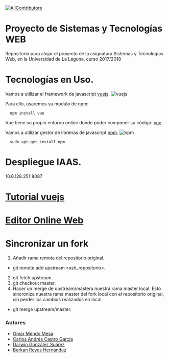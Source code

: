[![AllContributors](https://img.shields.io/badge/all_contributors-4-blue.svg?style=flat-square)](#contributors)

# Proyecto de Sistemas y Tecnologías WEB

Repositorio para alojar el proyecto de la asignatura Sistemas y Tecnologías Web, en la Universidad de La Laguna,
curso 2017/2018
# Tecnologías en Uso.

Vamos a utilizar el framework de javascript [vuejs](https://vuejs.org/). ![vuejs](https://i.imgur.com/TvWW7Y1.png)


  Para ello, usaremos su modulo de npm:
  ~~~  
    npm install vue   
  ~~~

  Vue tiene su propio entorno online donde poder componer su código: [vue](https://jsfiddle.net/)

  Vamos a utilizar gestor de librerías de javascript [npm](https://www.npmjs.com/). ![npm](https://i.imgur.com/mCrleZR.png)

  ~~~  
    sudo apt-get install npm   
  ~~~
# Despliegue IAAS.
10.6.128.251:8087

# [Tutorial vuejs](https://ozzrocker95.github.io/ullganizate/)
# [Editor Online Web](http://jsbin.com/?html,output)


# Sincronizar un fork

1. Añadir rama remota del repositorio original.
* git remote add upstream <ssh_repositorio>.
2. git fetch upstream.
3. git checkout master.
4. Hacer un merge de upstream/mastera nuestra rama master local. Esto sincroniza nuestra rama master del fork local con el repositorio original, sin perder los cambios realizados en local.
* git merge upstream/master.

### Autores
* [Omar Mendo Mesa](https://ozzrocker95.github.io/)
* [Carlos Andrés Castro García](https://alu0100819847.github.io/)
* [Darwin González Suárez]()
* [Berkan Reyes Hernández](https://berkanrhdz.github.io)


